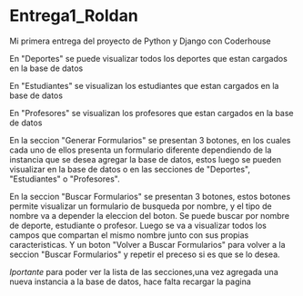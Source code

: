 # Entrega1_Roldan
Mi primera entrega del proyecto de Python y Django con Coderhouse

En "Deportes" se puede visualizar todos los deportes que estan cargados en la base de datos

En "Estudiantes" se visualizan los estudiantes que estan cargados en la base de datos

En "Profesores" se visualizan los profesores que estan cargados en la base de datos

En la seccion "Generar Formularios" se presentan 3 botones, en los cuales cada uno de ellos presenta un formulario diferente dependiendo de la instancia que se desea agregar la base de datos, estos luego se pueden visualizar en la base de datos o en las secciones de "Deportes", "Estudiantes" o "Profesores".

En la seccion "Buscar Formularios" se presentan 3 botones, estos botones permite visualizar un formulario de busqueda por nombre, y el tipo de nombre va a depender la eleccion del boton. Se puede buscar por nombre de deporte, estudiante o profesor. Luego se va a visualizar todos los campos que compartan el mismo nombre junto con sus propias caracteristicas. Y un boton "Volver a Buscar Formularios" para volver a la seccion "Buscar Formularios" y repetir el preceso si es que se lo desea. 


*Iportante* para poder ver la lista de las secciones,una vez agregada una nueva instancia a la base de datos, hace falta recargar la pagina
